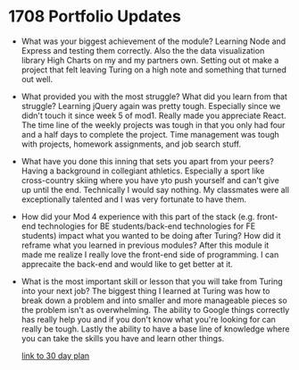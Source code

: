 # 1708 Portfolio Updates

* What was your biggest achievement of the module?
Learning Node and Express and testing them correctly. Also the the data visualization library High Charts on my and my partners own. Setting out ot make a project that felt leaving Turing on a high note and something that turned out well.
  
* What provided you with the most struggle? What did you learn from that struggle?
Learning jQuery again was pretty tough. Especially since we didn't touch it since week 5 of mod1. Really made you appreciate React. The time line of the weekly projects was tough in that you only had four and a half days to complete the project. Time management was tough with projects, homework assignments, and job search stuff.

* What have you done this inning that sets you apart from your peers?
Having a background in collegiant athletics. Especially a sport like cross-country skiing where you have yto push yourself and can't give up until the end. Technically I would say nothing. My classmates were all exceptionally talented and I was very fortunate to have them.
  
* How did your Mod 4 experience with this part of the stack (e.g. front-end technologies for BE students/back-end technologies for FE students) impact what you wanted to be doing after Turing? How did it reframe what you learned in previous modules?
After this module it made me realize I really love the front-end side of programming. I can apprecaite the back-end and would like to get better at it.

* What is the most important skill or lesson that you will take from Turing into your next job?
The biggest thing I learned at Turing was how to break down a problem and into smaller and more manageable pieces so the problem isn't as overwhelming. The ability to Google things correctly has really help you and if you don't know what you're looking for can really be tough. Lastly the ability to have a base line of knowledge where you can take the skills you have and learn other things.
 
 
  [link to 30 day plan](https://gist.github.com/patrickjneel/73a81df18d6b7d0c6e5b0af5548a79ff)
